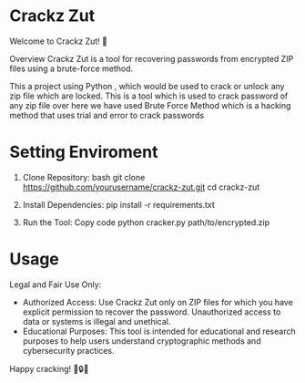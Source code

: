 # Crackz Zut

Welcome to Crackz Zut! 🎉


Overview
Crackz Zut is a tool for recovering passwords from encrypted ZIP files using a brute-force method.

This a project using Python , which would be used to crack or unlock any zip file which are locked.
This is a tool which is used to crack password of any zip file
over here we have used Brute Force Method which  is a hacking method that uses trial and error to crack passwords


# Setting Enviroment
1. Clone Repository:
bash
git clone https://github.com/yourusername/crackz-zut.git
cd crackz-zut

2. Install Dependencies:
   pip install -r requirements.txt
3. Run the Tool:
Copy code
python cracker.py path/to/encrypted.zip


# Usage
Legal and Fair Use Only:

-  Authorized Access: Use Crackz Zut only on ZIP files for which you have explicit permission to recover the password. Unauthorized access to data or systems is illegal and unethical.
-  Educational Purposes: This tool is intended for educational and research purposes to help users understand cryptographic methods and cybersecurity practices.



Happy cracking! 🚀🔒🐱
